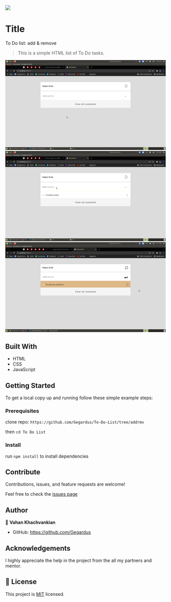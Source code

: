 ![](https://img.shields.io/badge/Microverse-blueviolet)

# Title

To Do list: add & remove

> This is a simple HTML list of To Do tasks.

![screenshot](./app_screenshot1.png)
![screenshot](./app_screenshot2.png)
![screenshot](./app_screenshot3.png)

## Built With

- HTML
- CSS
- JavaScript

## Getting Started

To get a local copy up and running follow these simple example steps:

### Prerequisites

clone repo: `https://github.com/Gegardus/To-Do-List/tree/addrmv`

then
`cd To Do List`

### Install

run `npm install` to install dependencies

## Contribute

Contributions, issues, and feature requests are welcome!

Feel free to check the [issues page](https://github.com/Gegardus/To-Do-List/issues)

## Author

👤 **Vahan Khachvankian**

- GitHub: https://github.com/Gegardus

## Acknowledgements

I highly appreciate the help in the project from the all my partners and mentor.

## 📝 License

This project is [MIT](./MIT.md) licensed.
